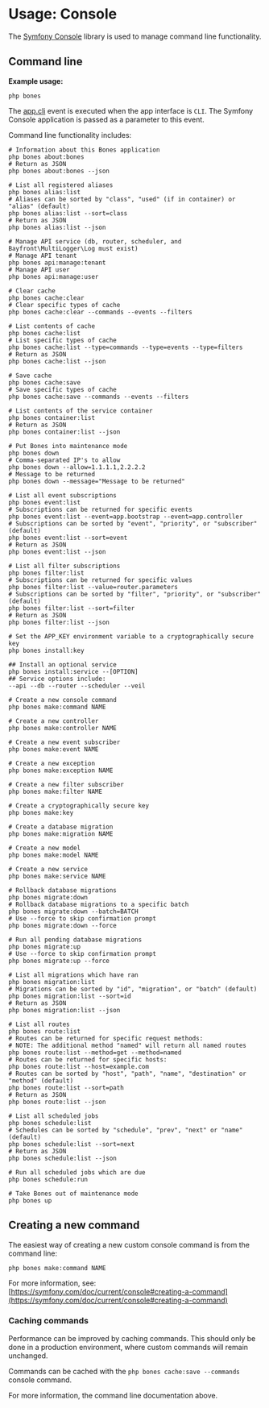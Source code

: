 # Usage: Console

The [Symfony Console](https://github.com/symfony/console) library is used to manage command line functionality.

## Command line

**Example usage:**

```
php bones
```

The [app.cli](../services/events.md) event is executed when the app interface is `CLI`.
The Symfony Console application is passed as a parameter to this event.

Command line functionality includes:

```shell
# Information about this Bones application
php bones about:bones
# Return as JSON
php bones about:bones --json

# List all registered aliases
php bones alias:list
# Aliases can be sorted by "class", "used" (if in container) or "alias" (default)
php bones alias:list --sort=class
# Return as JSON
php bones alias:list --json

# Manage API service (db, router, scheduler, and Bayfront\MultiLogger\Log must exist)
# Manage API tenant
php bones api:manage:tenant
# Manage API user
php bones api:manage:user

# Clear cache
php bones cache:clear
# Clear specific types of cache
php bones cache:clear --commands --events --filters

# List contents of cache
php bones cache:list
# List specific types of cache
php bones cache:list --type=commands --type=events --type=filters
# Return as JSON
php bones cache:list --json

# Save cache
php bones cache:save
# Save specific types of cache
php bones cache:save --commands --events --filters

# List contents of the service container
php bones container:list
# Return as JSON
php bones container:list --json

# Put Bones into maintenance mode
php bones down
# Comma-separated IP's to allow
php bones down --allow=1.1.1.1,2.2.2.2
# Message to be returned
php bones down --message="Message to be returned"

# List all event subscriptions
php bones event:list
# Subscriptions can be returned for specific events
php bones event:list --event=app.bootstrap --event=app.controller
# Subscriptions can be sorted by "event", "priority", or "subscriber" (default)
php bones event:list --sort=event
# Return as JSON
php bones event:list --json

# List all filter subscriptions
php bones filter:list
# Subscriptions can be returned for specific values
php bones filter:list --value=router.parameters
# Subscriptions can be sorted by "filter", "priority", or "subscriber" (default)
php bones filter:list --sort=filter
# Return as JSON
php bones filter:list --json

# Set the APP_KEY environment variable to a cryptographically secure key
php bones install:key

## Install an optional service
php bones install:service --[OPTION]
## Service options include:
--api --db --router --scheduler --veil

# Create a new console command
php bones make:command NAME

# Create a new controller
php bones make:controller NAME

# Create a new event subscriber
php bones make:event NAME

# Create a new exception
php bones make:exception NAME

# Create a new filter subscriber
php bones make:filter NAME

# Create a cryptographically secure key
php bones make:key

# Create a database migration
php bones make:migration NAME

# Create a new model
php bones make:model NAME

# Create a new service
php bones make:service NAME

# Rollback database migrations
php bones migrate:down
# Rollback database migrations to a specific batch
php bones migrate:down --batch=BATCH
# Use --force to skip confirmation prompt
php bones migrate:down --force

# Run all pending database migrations
php bones migrate:up 
# Use --force to skip confirmation prompt
php bones migrate:up --force

# List all migrations which have ran
php bones migration:list
# Migrations can be sorted by "id", "migration", or "batch" (default)
php bones migration:list --sort=id
# Return as JSON
php bones migration:list --json

# List all routes
php bones route:list
# Routes can be returned for specific request methods:
# NOTE: The additional method "named" will return all named routes
php bones route:list --method=get --method=named
# Routes can be returned for specific hosts:
php bones route:list --host=example.com
# Routes can be sorted by "host", "path", "name", "destination" or "method" (default)
php bones route:list --sort=path
# Return as JSON
php bones route:list --json

# List all scheduled jobs
php bones schedule:list
# Schedules can be sorted by "schedule", "prev", "next" or "name" (default)
php bones schedule:list --sort=next
# Return as JSON
php bones schedule:list --json

# Run all scheduled jobs which are due
php bones schedule:run

# Take Bones out of maintenance mode
php bones up
```

## Creating a new command

The easiest way of creating a new custom console command is from the command line:

```
php bones make:command NAME
```

For more information, see: [https://symfony.com/doc/current/console#creating-a-command](https://symfony.com/doc/current/console#creating-a-command)

### Caching commands

Performance can be improved by caching commands.
This should only be done in a production environment, where custom commands will remain unchanged.

Commands can be cached with the `php bones cache:save --commands` console command.

For more information, the command line documentation above.